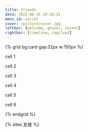 ```yaml
---
title: friends
date: 2023-06-25 19:18:31
menu_id: social
cover: /picture/cover.jpg
leftbar: [welcome, ghuser, recent]
rightbar: [timeline, tagcloud]
---
```


{% grid bg:card  gap:32px w:150px %}
<!-- cell -->
cell 1
<!-- cell -->
cell 2
<!-- cell -->
cell 3
<!-- cell -->
cell 4

<!-- cell -->
cell 5

<!-- cell -->
cell 6

{% endgrid %}



{% sites 友链 %}